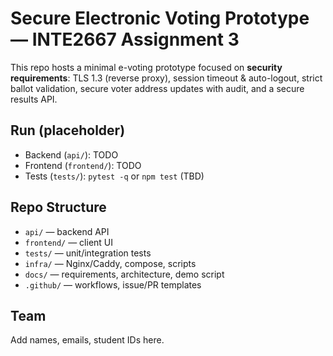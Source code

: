 # Secure Electronic Voting Prototype — INTE2667 Assignment 3

This repo hosts a minimal e-voting prototype focused on **security requirements**:
TLS 1.3 (reverse proxy), session timeout & auto-logout, strict ballot validation,
secure voter address updates with audit, and a secure results API.

## Run (placeholder)
- Backend (`api/`): TODO
- Frontend (`frontend/`): TODO
- Tests (`tests/`): `pytest -q` or `npm test` (TBD)

## Repo Structure
- `api/` — backend API
- `frontend/` — client UI
- `tests/` — unit/integration tests
- `infra/` — Nginx/Caddy, compose, scripts
- `docs/` — requirements, architecture, demo script
- `.github/` — workflows, issue/PR templates

## Team
Add names, emails, student IDs here.

